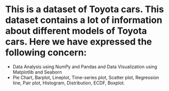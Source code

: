 # This is a dataset of Toyota cars. This dataset contains a lot of information about different models of Toyota cars. Here we have expressed the following concern:
- Data Analysis using NumPy and Pandas and Data Visualization using Matplotlib and Seaborn
- Pie Chart, Barplot, Lineplot, Time-series plot, Scatter plot, Regression line, Pair plot, Histogram, Distribution, ECDF, Boxplot.
